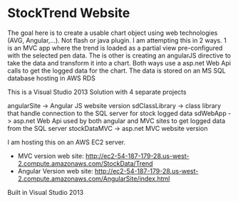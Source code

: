 StockTrend Website 
==================

The goal here is to create a usable chart object using web technologies (AVG, Angular,...). Not flash or java plugin.
I am attempting this in 2 ways. 1 is an MVC app where the trend is loaded as a partial view pre-configured
with the selected pen data. The is other is creating an angularJS directive to take the data and transform 
it into a chart. Both ways use a asp.net Web Api calls to get the logged data for the chart. The data is stored
on an MS SQL database hosting in AWS RDS

This is a Visual Studio 2013 Solution with 4 separate projects

angularSite -> Angular JS website version
sdClassLibrary -> class library that handle connection to the SQL server for stock logged data 
sdWebApp -> asp.net Web Api used by both angular and MVC sites to get logged data from the SQL server
stockDataMVC -> asp.net MVC website version

I am hosting this on an AWS EC2 server.
* MVC version web site: http://ec2-54-187-179-28.us-west-2.compute.amazonaws.com/StockData/Trend
* Angular Version web site: http://ec2-54-187-179-28.us-west-2.compute.amazonaws.com/AngularSite/index.html



Built in Visual Studio 2013
